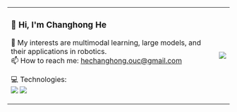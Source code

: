 <table>
<tr>
<td>

<h3>👋 Hi, I'm Changhong He</h3>

🌱 My interests are multimodal learning, large models, and their applications in robotics.<br>
📫 How to reach me: hechanghong.ouc@gmail.com

💻 Technologies:<br>
<img src="https://img.shields.io/badge/Python-3776AB?style=flat-square&logo=python&logoColor=white" />
<img src="https://img.shields.io/badge/ROS-22314E?style=flat-square&logo=ros&logoColor=white" />

</td>
<td>

<img src="https://github-readme-stats-sensorimotorh.vercel.app/api?username=SensorimotorH&show_icons=true&theme=default&cache_seconds=1800" />

</td>
</tr>
</table>


